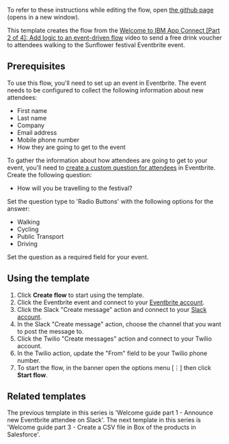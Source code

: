 To refer to these instructions while editing the flow, open [the github page](https://github.com/ot4i/app-connect-templates/blob/master/resources/markdown/Welcome%20guide%20part%202%20-%20Announce%20new%20Eventbrite%20attendee%20on%20Slack%20and%20send%20voucher_instructions.md) (opens in a new window).

This template creates the flow from the [Welcome to IBM App Connect \[Part 2 of 4\]: Add logic to an event-driven flow](https://www.youtube.com/watch?v=FpZNNginPAM&list=PLzpeuWUENMK2Q77xr7QkvLxU5YxOJxVSH) video to send a free drink voucher to attendees walking to the Sunflower festival Eventbrite event.

## Prerequisites

To use this flow, you'll need to set up an event in Eventbrite. The event needs to be configured to collect the following information about new attendees:
* First name
* Last name
* Company
* Email address
* Mobile phone number
* How they are going to get to the event

To gather the information about how attendees are going to get to your event, you'll need to [create a custom question for attendees](https://www.eventbrite.com/support/articles/en_US/How_To/how-to-create-custom-questions-for-attendees) in Eventbrite. Create the following question:
* How will you be travelling to the festival?

Set the question type to 'Radio Buttons' with the following options for the answer:
* Walking
* Cycling
* Public Transport
* Driving

Set the question as a required field for your event.

## Using the template

1. Click **Create flow** to start using the template.
1. Click the Eventbrite event and connect to your [Eventbrite account](https://developer.ibm.com/integration/docs/app-connect/how-to-guides-for-apps/use-ibm-app-connect-eventbrite/).
1. Click the Slack "Create message" action and connect to your [Slack account](https://developer.ibm.com/integration/docs/app-connect/how-to-guides-for-apps/use-ibm-app-connect-slack/).
1. In the Slack "Create message" action, choose the channel that you want to post the message to.
1. Click the Twilio "Create messages" action and connect to your Twilio account.
1. In the Twilio action, update the "From" field to be your Twilio phone number.
1. To start the flow, in the banner open the options menu [&#8942;] then click **Start flow**.

## Related templates

The previous template in this series is 'Welcome guide part 1 - Announce new Eventbrite attendee on Slack'.
The next template in this series is 'Welcome guide part 3 - Create a CSV file in Box of the products in Salesforce'.
